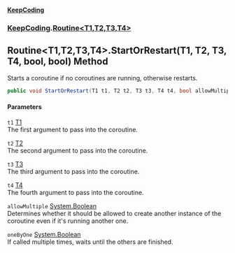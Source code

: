 #### [KeepCoding](index.md 'index')
### [KeepCoding](KeepCoding.md 'KeepCoding').[Routine&lt;T1,T2,T3,T4&gt;](KeepCoding_Routine_T1_T2_T3_T4_.md 'KeepCoding.Routine&lt;T1,T2,T3,T4&gt;')
## Routine&lt;T1,T2,T3,T4&gt;.StartOrRestart(T1, T2, T3, T4, bool, bool) Method
Starts a coroutine if no coroutines are running, otherwise restarts.  
```csharp
public void StartOrRestart(T1 t1, T2 t2, T3 t3, T4 t4, bool allowMultiple=true, bool oneByOne=false);
```
#### Parameters
<a name='KeepCoding_Routine_T1_T2_T3_T4__StartOrRestart(T1_T2_T3_T4_bool_bool)_t1'></a>
`t1` [T1](KeepCoding_Routine_T1_T2_T3_T4_.md#KeepCoding_Routine_T1_T2_T3_T4__T1 'KeepCoding.Routine&lt;T1,T2,T3,T4&gt;.T1')  
The first argument to pass into the coroutine.
  
<a name='KeepCoding_Routine_T1_T2_T3_T4__StartOrRestart(T1_T2_T3_T4_bool_bool)_t2'></a>
`t2` [T2](KeepCoding_Routine_T1_T2_T3_T4_.md#KeepCoding_Routine_T1_T2_T3_T4__T2 'KeepCoding.Routine&lt;T1,T2,T3,T4&gt;.T2')  
The second argument to pass into the coroutine.
  
<a name='KeepCoding_Routine_T1_T2_T3_T4__StartOrRestart(T1_T2_T3_T4_bool_bool)_t3'></a>
`t3` [T3](KeepCoding_Routine_T1_T2_T3_T4_.md#KeepCoding_Routine_T1_T2_T3_T4__T3 'KeepCoding.Routine&lt;T1,T2,T3,T4&gt;.T3')  
The third argument to pass into the coroutine.
  
<a name='KeepCoding_Routine_T1_T2_T3_T4__StartOrRestart(T1_T2_T3_T4_bool_bool)_t4'></a>
`t4` [T4](KeepCoding_Routine_T1_T2_T3_T4_.md#KeepCoding_Routine_T1_T2_T3_T4__T4 'KeepCoding.Routine&lt;T1,T2,T3,T4&gt;.T4')  
The fourth argument to pass into the coroutine.
  
<a name='KeepCoding_Routine_T1_T2_T3_T4__StartOrRestart(T1_T2_T3_T4_bool_bool)_allowMultiple'></a>
`allowMultiple` [System.Boolean](https://docs.microsoft.com/en-us/dotnet/api/System.Boolean 'System.Boolean')  
Determines whether it should be allowed to create another instance of the coroutine even if it's running another one.
  
<a name='KeepCoding_Routine_T1_T2_T3_T4__StartOrRestart(T1_T2_T3_T4_bool_bool)_oneByOne'></a>
`oneByOne` [System.Boolean](https://docs.microsoft.com/en-us/dotnet/api/System.Boolean 'System.Boolean')  
If called multiple times, waits until the others are finished.
  
